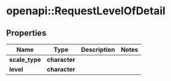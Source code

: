 # openapi::RequestLevelOfDetail


## Properties
Name | Type | Description | Notes
------------ | ------------- | ------------- | -------------
**scale_type** | **character** |  | 
**level** | **character** |  | 


